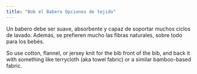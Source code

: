 ```yaml
---
title: "Bob el Babero Opciones de tejido"
---
```


Un babero debe ser suave, absorbente y capaz de soportar muchos ciclos de lavado. Además, se prefieren mucho las fibras naturales, sobre todo para los bebés.

So use cotton, flannel, or jersey knit for the bib front of the bib, and back it with something like terrycloth (aka towel fabric) or a similar bamboo-based fabric.
